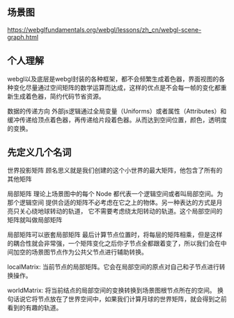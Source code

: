 ## 场景图

https://webglfundamentals.org/webgl/lessons/zh_cn/webgl-scene-graph.html

## 个人理解

webgl以及底层是webgl封装的各种框架，都不会频繁生成着色器，界面视图的各种变化尽量通过空间矩阵的数学运算而达成，这样的优点是不会每一帧的变化都重新生成着色器，简约代码节省资源。

数据的传递方向 外部js逻辑通过全局变量（Uniforms）或者属性（Attributes）和缓冲传递给顶点着色器，再传递给片段着色器。从而达到空间位置，颜色，透明度的变换。
## 先定义几个名词

世界投影矩阵 顾名思义就是我们创建的这个小世界的最大矩阵，他包含了所有的其他矩阵

局部矩阵  理论上场景图中的每个 Node 都代表一个逻辑空间或者叫局部空间。为那个逻辑空间 提供合适的矩阵不必考虑在它之上的物体。另一种表达的方式是月亮只关心绕地球转动的轨道， 它不需要考虑绕太阳转动的轨道。这个局部空间的矩阵就叫做局部矩阵

局部矩阵可以嵌套局部矩阵 最后计算节点位置时，将每层的矩阵相乘，但是这样的耦合性就会非常强，一个矩阵变化之后你子节点全都跟着变了，所以我们会在中间加空的场景图节点作为公共父节点进行辅助转换。

localMatrix: 当前节点的局部矩阵。它会在局部空间的原点对自己和子节点进行转换操作。

worldMatrix: 将当前结点的局部空间的变换转换到场景图根节点所在的空间。 换句话说它将节点放在了世界空间中，如果我们计算月球的世界矩阵，就会得到之前看到的有趣的轨道。